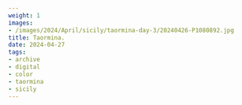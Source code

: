 ```yaml
---
weight: 1
images:
- /images/2024/April/sicily/taormina-day-3/20240426-P1080892.jpg
title: Taormina.
date: 2024-04-27
tags:
- archive
- digital
- color
- taormina
- sicily
---
```


